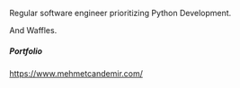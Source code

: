 Regular software engineer prioritizing Python Development.

And Waffles.

##### Portfolio
https://www.mehmetcandemir.com/

<!--
##### Stats 
![Can Demir's GitHub stats](https://github-readme-stats.vercel.app/api?username=mcandemir&show_icons=true&theme=radical\&rank_icon=percentile)
-->

